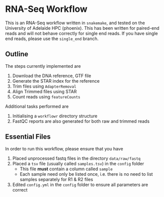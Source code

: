 # RNA-Seq Workflow

This is an RNA-Seq workflow written in `snakemake`, and tested on the University of Adelaide HPC (phoenix).
This has been written for paired-end reads and will not behave correctly for single end reads.
If you have single end reads, please use the `single_end` branch.


## Outline

The steps currently implemented are

1. Download the DNA reference, GTF file
2. Generate the STAR index for the reference
3. Trim files using `AdapterRemoval`
4. Align Trimmed files using STAR
5. Count reads using `featureCounts`

Additional tasks performed are

1. Initialising a `workflowr` directory structure
2. FastQC reports are also generated for both raw and trimmed reads

## Essential Files

In order to run this workflow, please ensure that you have

1. Placed unprocessed fastq files in the directory `data/raw/fastq`
2. Placed a `tsv` file (usually called `samples.tsv`) in the `config` folder
    + This file **must** contain a column called `sample`
    + Each sample need only be listed once, i.e. there is no need to list samples separately for R1 & R2 files
3. Edited `config.yml` in the `config` folder to ensure all parameters are correct
